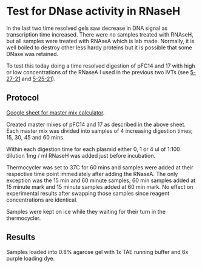 # Test for DNase activity in RNaseH

In the last two time resolved gels saw decrease in DNA
signal as transcription time increased. There were
no samples treated with RNAseH, but all samples were
treated with RNAseA which is lab made. Normally, it is well
boiled to destroy other less hardy proteins but it is
possible that some DNase was retained. 

To test this today doing a time resolved digestion of pFC14 and
17 with high or low concentrations of the RNaseA I used in the
previous two IVTs (see [5-27-21](5-27-21.md) and [5-25-21](5-25-21.md)).

## Protocol

[Google sheet for master mix calculator](https://docs.google.com/spreadsheets/d/19SzEC0GCZEz3y9boZorlRqx0nOqL56obEHCXnjmxrOM/edit?usp=sharing).

Created master mixes of pFC14 and 17 as described in the above
sheet. Each master mix was divided into samples of 4 increasing
digestion times; 15, 30, 45 and 60 mins.

Within each digestion time for each plasmid either 0, 1 or 4 ul
of 1:100 dilution 1mg / ml RNaseH was added just before incubation.

Thermocycler was set to 37C for 60 mins and samples were added
at their respective time point immediately after adding the 
RNaseA. The only exception was the 15 min and 60 minute samples; 60 min samples added at 15 minute mark and 15 minute samples added at 60 min mark. No effect on experimental results after swapping those samples since reagent concentrations are identical.

Samples were kept on ice while they waiting for their turn in
the thermocycler. 

## Results

Samples loaded into 0.8% agarose gel with 1x TAE running buffer and 6x purple loading dye.



